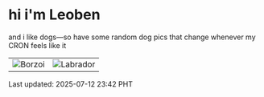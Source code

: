 # hi i'm Leoben

and i like dogs—so have some random dog pics that change whenever my CRON feels like it

|  |  |
|--------|----------|
| ![Borzoi](https://random-dog-vercel.vercel.app/api/random-borzoi?v=1752334961) | ![Labrador](https://random-dog-vercel.vercel.app/api/random-labrador?v=1752334961) |

Last updated: 2025-07-12 23:42 PHT
